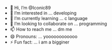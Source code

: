 - 👋 Hi, I’m @Iconic89
- 👀 I’m interested in ... developing
- 🌱 I’m currently learning ... c language
- 💞️ I’m looking to collaborate on ... programming
- 📫 How to reach me ... dm me 
- 😄 Pronouns: ...  yoooooooooooo
- ⚡ Fun fact: ... i am a bigginer

<!---
Iconic89/Iconic89 is a ✨ special ✨ repository because its `README.md` (this file) appears on your GitHub profile.
You can click the Preview link to take a look at your changes.
--->
